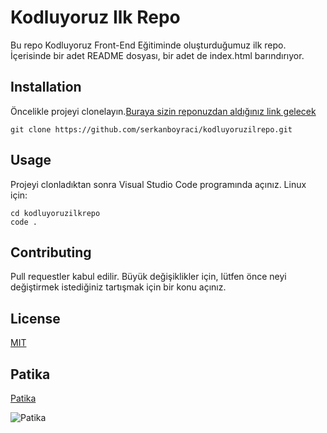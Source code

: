 # Kodluyoruz Ilk Repo

Bu repo Kodluyoruz Front-End Eğitiminde oluşturduğumuz ilk repo. İçerisinde bir adet README dosyası, bir adet de index.html barındırıyor.

## Installation 
Öncelikle projeyi clonelayın.[Buraya sizin reponuzdan aldığınız link gelecek](https://github.com/serkanboyraci/kodluyoruzilrepo.git)

`git clone https://github.com/serkanboyraci/kodluyoruzilrepo.git` 

## Usage
Projeyi clonladıktan sonra Visual Studio Code programında açınız.
Linux için:

```
cd kodluyoruzilkrepo
code .
```
## Contributing
Pull requestler kabul edilir. Büyük değişiklikler için, lütfen önce neyi değiştirmek istediğiniz tartışmak için bir konu açınız.

## License
[MIT](https://choosealicense.com/licenses/mit/)

## Patika
[Patika](https://app.patika.dev)


![Patika](https://images.app.goo.gl/pkh1GkKPSN2AaKM66)
